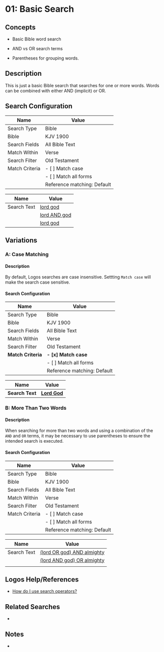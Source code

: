 # 01: Basic Search

## Concepts

- Basic Bible word search

- AND vs OR search terms

- Parentheses for grouping words.

## Description

This is just a basic Bible search that searches for one or more words. Words can be combined with either AND (implicit) or OR.

  

## Search Configuration

| Name           | Value                       |
| -------------- | --------------------------- |
| Search Type    | Bible                       |
| Bible          | KJV 1900                    |
| Search Fields  | All Bible Text              |
| Match Within   | Verse                       |
| Search Filter  | Old Testament               |
| Match Criteria | - [ ] Match case            |
|                | - [ ] Match all forms       |
|                | Reference matching: Default |

| Name        | Value                                                                                                                                                                                                                                                                                                                             |
| ----------- | --------------------------------------------------------------------------------------------------------------------------------------------------------------------------------------------------------------------------------------------------------------------------------------------------------------------------------- |
| Search Text | [lord god](https://ref.ly/logos4/Search?kind=BibleSearch&q=lord+god&syntax=v2&documentlevel=verse&match=nostem&references=bible%2bkjv.1-17.10.3%0abible%2bkjv.18-39&in=raw%3aTop%7cDataType%3dbible%7cResourceType%3dtext.monograph.bible%7cResultLimit%3d1%7cTitle%3dTop%2520Bible%2520(KJV%25201900)&viewkind=passages)         |
|             | [lord AND god](https://ref.ly/logos4/Search?kind=BibleSearch&q=lord+AND+god&syntax=v2&documentlevel=verse&match=nostem&references=bible%2bkjv.1-17.10.3%0abible%2bkjv.18-39&in=raw%3aTop%7cDataType%3dbible%7cResourceType%3dtext.monograph.bible%7cResultLimit%3d1%7cTitle%3dTop%2520Bible%2520(KJV%25201900)&viewkind=passages) |
|             | [lord god](https://ref.ly/logos4/Search?kind=BibleSearch&q=lord+god&syntax=v2&documentlevel=verse&match=nostem&references=bible%2bkjv.1-17.10.3%0abible%2bkjv.18-39&in=raw%3aTop%7cDataType%3dbible%7cResourceType%3dtext.monograph.bible%7cResultLimit%3d1%7cTitle%3dTop%2520Bible%2520(KJV%25201900)&viewkind=passages)         |
## Variations

### A: Case Matching

#### Description

By default, Logos searches are case insensitive. Settting ```Match case``` will make the search case sensitive.

#### Search Configuration

| Name               | Value                       |
| ------------------ | --------------------------- |
| Search Type        | Bible                       |
| Bible              | KJV 1900                    |
| Search Fields      | All Bible Text              |
| Match Within       | Verse                       |
| Search Filter      | Old Testament               |
| **Match Criteria** | **- [x] Match case**        |
|                    | - [ ] Match all forms       |
|                    | Reference matching: Default |

| Name            | Value                                                                                                                                                                                                                                                                                                                     |
| --------------- | ------------------------------------------------------------------------------------------------------------------------------------------------------------------------------------------------------------------------------------------------------------------------------------------------------------------------- |
| **Search Text** | **[Lord God](https://ref.ly/logos4/Search?kind=BibleSearch&q=Lord+God&syntax=v2&documentlevel=verse&match=case&references=bible%2bkjv.1-17.10.3%0abible%2bkjv.18-39&in=raw%3aTop%7cDataType%3dbible%7cResourceType%3dtext.monograph.bible%7cResultLimit%3d1%7cTitle%3dTop%2520Bible%2520(KJV%25201900)&viewkind=passages)** |

### B: More Than Two Words

#### Description

When searching for more than two words and using a combination of the ```AND``` and ```OR``` terms, it may be necessary to use parentheses to ensure the intended search is executed.

#### Search Configuration

| Name           | Value                       |
| -------------- | --------------------------- |
| Search Type    | Bible                       |
| Bible          | KJV 1900                    |
| Search Fields  | All Bible Text              |
| Match Within   | Verse                       |
| Search Filter  | Old Testament               |
| Match Criteria | - [ ] Match case            |
|                | - [ ] Match all forms       |
|                | Reference matching: Default |

| Name        | Value                                                                                                                                                                                                                                                                                                                                                          |
| ----------- | -------------------------------------------------------------------------------------------------------------------------------------------------------------------------------------------------------------------------------------------------------------------------------------------------------------------------------------------------------------- |
| Search Text | [(lord OR god) AND almighty](https://ref.ly/logos4/Search?kind=BibleSearch&q=(lord+OR+god)+AND+almighty&syntax=v2&documentlevel=verse&match=nostem&references=bible%2bkjv.1-17.10.3%0abible%2bkjv.18-39&in=raw%3aTop%7cDataType%3dbible%7cResourceType%3dtext.monograph.bible%7cResultLimit%3d1%7cTitle%3dTop%2520Bible%2520(KJV%25201900)&viewkind=passages)  |
|             |  [(lord AND god) OR almighty](https://ref.ly/logos4/Search?kind=BibleSearch&q=(lord+AND+god)+OR+almighty&syntax=v2&documentlevel=verse&match=nostem&references=bible%2bkjv.1-17.10.3%0abible%2bkjv.18-39&in=raw%3aTop%7cDataType%3dbible%7cResourceType%3dtext.monograph.bible%7cResultLimit%3d1%7cTitle%3dTop%2520Bible%2520(KJV%25201900)&viewkind=passages) |
|             |                                                                                                                                                                                                                                                                                                                                                                |
## Logos Help/References
- [How do I use search operators?](https://support.logos.com/hc/en-us/articles/360044454351-How-do-I-use-Search-Operators-in-Logos#AND)

  
## Related Searches
-

## Notes
-


